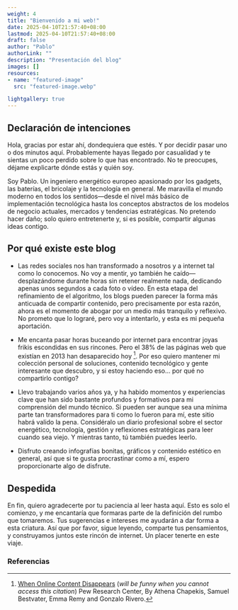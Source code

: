 ```yaml
---
weight: 4
title: "Bienvenido a mi web!"
date: 2025-04-10T21:57:40+08:00
lastmod: 2025-04-10T21:57:40+08:00
draft: false
author: "Pablo"
authorLink: ""
description: "Presentación del blog"
images: []
resources:
- name: "featured-image"
  src: "featured-image.webp"

lightgallery: true
---
```

## Declaración de intenciones

Hola, gracias por estar ahí, dondequiera que estés. Y por decidir pasar uno o dos minutos aquí. Probablemente hayas llegado por casualidad y te sientas un poco perdido sobre lo que has encontrado. No te preocupes, déjame explicarte dónde estás y quién soy.

Soy Pablo. Un ingeniero energético europeo apasionado por los gadgets, las baterías, el bricolaje y la tecnología en general. Me maravilla el mundo moderno en todos los sentidos—desde el nivel más básico de implementación tecnológica hasta los conceptos abstractos de los modelos de negocio actuales, mercados y tendencias estratégicas. No pretendo hacer daño; solo quiero entretenerte y, si es posible, compartir algunas ideas contigo.

## Por qué existe este blog

- Las redes sociales nos han transformado a nosotros y a internet tal como lo conocemos. No voy a mentir, yo también he caído—desplazándome durante horas sin retener realmente nada, dedicando apenas unos segundos a cada foto o vídeo. En esta etapa del refinamiento de el algoritmo, los blogs pueden parecer la forma más anticuada de compartir contenido, pero precisamente por esta razón, ahora es el momento de abogar por un medio más tranquilo y reflexivo. No prometo que lo lograré, pero voy a intentarlo, y esta es mi pequeña aportación.

- Me encanta pasar horas buceando por internet para encontrar joyas frikis escondidas en sus rincones. Pero el 38% de las páginas web que existían en 2013 han desaparecido hoy [^1]. Por eso quiero mantener mi colección personal de soluciones, contenido tecnológico y gente interesante que descubro, y si estoy haciendo eso... por qué no compartirlo contigo?

- Llevo trabajando varios años ya, y ha habido momentos y experiencias clave que han sido bastante profundos y formativos para mi comprensión del mundo técnico. Si pueden ser aunque sea una mínima parte tan transformadores para ti como lo fueron para mí, este sitio habrá valido la pena. Considéralo un diario profesional sobre el sector energético, tecnología, gestión y reflexiones estratégicas para leer cuando sea viejo. Y mientras tanto, tú también puedes leerlo.

- Disfruto creando infografías bonitas, gráficos y contenido estético en general, así que si te gusta procrastinar como a mí, espero proporcionarte algo de disfrute.

## Despedida

En fin, quiero agradecerte por tu paciencia al leer hasta aquí. Esto es solo el comienzo, y me encantaría que formaras parte de la definición del rumbo que tomaremos. Tus sugerencias e intereses me ayudarán a dar forma a esta criatura. Así que por favor, sigue leyendo, comparte tus pensamientos, y construyamos juntos este rincón de internet. Un placer tenerte en este viaje.

### Referencias

[^1]: [When Online Content Disappears](https://www.pewresearch.org/data-labs/2024/05/17/when-online-content-disappears/) (_will be funny when you cannot access this citation_) Pew Research Center, By Athena Chapekis, Samuel Bestvater, Emma Remy and Gonzalo Rivero.